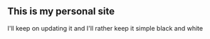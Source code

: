 <h2> This is my personal site </h2>
<p>I'll keep on updating it and I'll rather keep it simple black and white</p>
